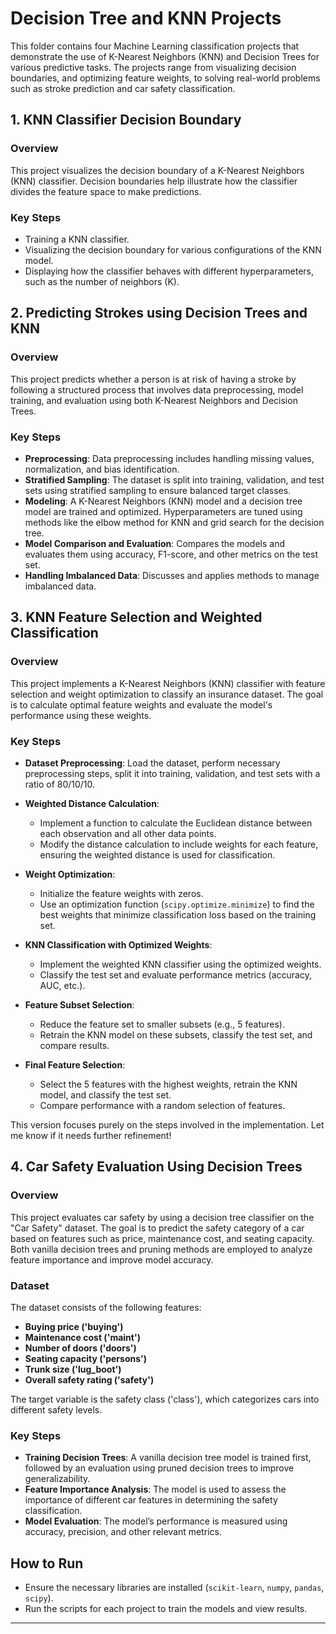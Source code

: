 # Decision Tree and KNN Projects

This folder contains four Machine Learning classification projects that demonstrate the use of K-Nearest Neighbors (KNN) and Decision Trees for various predictive tasks. The projects range from visualizing decision boundaries, and optimizing feature weights, to solving real-world problems such as stroke prediction and car safety classification.

## 1. KNN Classifier Decision Boundary

### Overview
This project visualizes the decision boundary of a K-Nearest Neighbors (KNN) classifier. Decision boundaries help illustrate how the classifier divides the feature space to make predictions.

### Key Steps
- Training a KNN classifier.
- Visualizing the decision boundary for various configurations of the KNN model.
- Displaying how the classifier behaves with different hyperparameters, such as the number of neighbors (K).

## 2. Predicting Strokes using Decision Trees and KNN

### Overview
This project predicts whether a person is at risk of having a stroke by following a structured process that involves data preprocessing, model training, and evaluation using both K-Nearest Neighbors and Decision Trees.

### Key Steps
- **Preprocessing**: Data preprocessing includes handling missing values, normalization, and bias identification.
- **Stratified Sampling**: The dataset is split into training, validation, and test sets using stratified sampling to ensure balanced target classes.
- **Modeling**: A K-Nearest Neighbors (KNN) model and a decision tree model are trained and optimized. Hyperparameters are tuned using methods like the elbow method for KNN and grid search for the decision tree.
- **Model Comparison and Evaluation**: Compares the models and evaluates them using accuracy, F1-score, and other metrics on the test set.
- **Handling Imbalanced Data**: Discusses and applies methods to manage imbalanced data.

## 3. KNN Feature Selection and Weighted Classification

### Overview
This project implements a K-Nearest Neighbors (KNN) classifier with feature selection and weight optimization to classify an insurance dataset. The goal is to calculate optimal feature weights and evaluate the model's performance using these weights.

### Key Steps

- **Dataset Preprocessing**: Load the dataset, perform necessary preprocessing steps, split it into training, validation, and test sets with a ratio of 80/10/10.

- **Weighted Distance Calculation**:
  - Implement a function to calculate the Euclidean distance between each observation and all other data points.
  - Modify the distance calculation to include weights for each feature, ensuring the weighted distance is used for classification.

- **Weight Optimization**:
  - Initialize the feature weights with zeros.
  - Use an optimization function (`scipy.optimize.minimize`) to find the best weights that minimize classification loss based on the training set.

- **KNN Classification with Optimized Weights**:
  - Implement the weighted KNN classifier using the optimized weights.
  - Classify the test set and evaluate performance metrics (accuracy, AUC, etc.).

- **Feature Subset Selection**:
  - Reduce the feature set to smaller subsets (e.g., 5 features).
  - Retrain the KNN model on these subsets, classify the test set, and compare results.

- **Final Feature Selection**:
  - Select the 5 features with the highest weights, retrain the KNN model, and classify the test set.
  - Compare performance with a random selection of features.

This version focuses purely on the steps involved in the implementation. Let me know if it needs further refinement!

## 4. Car Safety Evaluation Using Decision Trees

### Overview
This project evaluates car safety by using a decision tree classifier on the "Car Safety" dataset. The goal is to predict the safety category of a car based on features such as price, maintenance cost, and seating capacity. Both vanilla decision trees and pruning methods are employed to analyze feature importance and improve model accuracy.

### Dataset
The dataset consists of the following features:
- **Buying price ('buying')**
- **Maintenance cost ('maint')**
- **Number of doors ('doors')**
- **Seating capacity ('persons')**
- **Trunk size ('lug_boot')**
- **Overall safety rating ('safety')**

The target variable is the safety class ('class'), which categorizes cars into different safety levels.

### Key Steps
- **Training Decision Trees**: A vanilla decision tree model is trained first, followed by an evaluation using pruned decision trees to improve generalizability.
- **Feature Importance Analysis**: The model is used to assess the importance of different car features in determining the safety classification.
- **Model Evaluation**: The model’s performance is measured using accuracy, precision, and other relevant metrics.

## How to Run
- Ensure the necessary libraries are installed (`scikit-learn`, `numpy`, `pandas`, `scipy`).
- Run the scripts for each project to train the models and view results.

---
